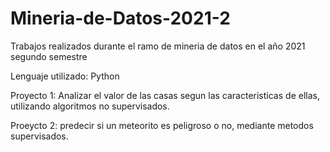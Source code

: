 # Mineria-de-Datos-2021-2
Trabajos realizados durante el ramo de mineria de datos en el año 2021 segundo semestre

Lenguaje utilizado: Python

Proyecto 1: Analizar el valor de las casas segun las caracteristicas de ellas, utilizando algoritmos no supervisados.

Proeycto 2: predecir si un meteorito es peligroso o no, mediante metodos supervisados.
